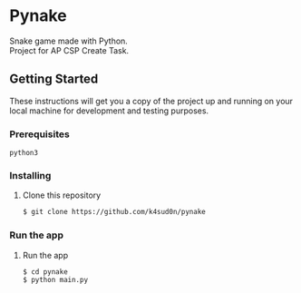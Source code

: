 # Pynake

Snake game made with Python.  
Project for AP CSP Create Task.

## Getting Started

These instructions will get you a copy of the project up and running on your local machine for development and testing purposes.

### Prerequisites

```
python3
```

### Installing

1. Clone this repository
    ```bash
    $ git clone https://github.com/k4sud0n/pynake
    ```
### Run the app

1. Run the app
    ```bash
    $ cd pynake
    $ python main.py
    ```
